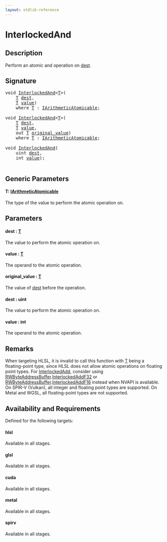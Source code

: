 ```yaml
---
layout: stdlib-reference
---
```


# InterlockedAnd

## Description

Perform an atomic and operation on <span class='code'><a href="interlockedand-0b.html#decl-dest" class="code_param">dest</a></span>.



## Signature 

<pre>
<span class="code_keyword">void</span> <a href="interlockedand-0b.html">InterlockedAnd</a>&lt;<a href="interlockedand-0b.html#typeparam-T" class="code_type">T</a>&gt;(
    <a href="interlockedand-0b.html#typeparam-T" class="code_type">T</a> <a href="interlockedand-0b.html#decl-dest" class="code_param">dest</a>,
    <a href="interlockedand-0b.html#typeparam-T" class="code_type">T</a> <a href="interlockedand-0b.html#decl-value" class="code_param">value</a>)
    <span class='code_keyword'>where</span> <a href="interlockedand-0b.html#typeparam-T" class="code_type">T</a> : <a href="../interfaces/iarithmeticatomicable-01b/index.html" class="code_type">IArithmeticAtomicable</a>;

<span class="code_keyword">void</span> <a href="interlockedand-0b.html">InterlockedAnd</a>&lt;<a href="interlockedand-0b.html#typeparam-T" class="code_type">T</a>&gt;(
    <a href="interlockedand-0b.html#typeparam-T" class="code_type">T</a> <a href="interlockedand-0b.html#decl-dest" class="code_param">dest</a>,
    <a href="interlockedand-0b.html#typeparam-T" class="code_type">T</a> <a href="interlockedand-0b.html#decl-value" class="code_param">value</a>,
    <span class="code_keyword">out</span> <a href="interlockedand-0b.html#typeparam-T" class="code_type">T</a> <a href="interlockedand-0b.html#decl-original_value" class="code_param">original_value</a>)
    <span class='code_keyword'>where</span> <a href="interlockedand-0b.html#typeparam-T" class="code_type">T</a> : <a href="../interfaces/iarithmeticatomicable-01b/index.html" class="code_type">IArithmeticAtomicable</a>;

<span class="code_keyword">void</span> <a href="interlockedand-0b.html">InterlockedAnd</a>(
    <span class="code_keyword">uint</span> <a href="interlockedand-0b.html#decl-dest" class="code_param">dest</a>,
    <span class="code_keyword">int</span> <a href="interlockedand-0b.html#decl-value" class="code_param">value</a>);

</pre>

## Generic Parameters

####  <a id="typeparam-T"></a>T: [IArithmeticAtomicable](../interfaces/iarithmeticatomicable-01b/index)
The type of the value to perform the atomic operation on.


## Parameters

####  <a id="decl-dest"></a>dest  : [T](interlockedand-0b#typeparam-T)
The value to perform the atomic operation on.

####  <a id="decl-value"></a>value  : [T](interlockedand-0b#typeparam-T)
The operand to the atomic operation.

####  <a id="decl-original_value"></a>original\_value  : [T](interlockedand-0b#typeparam-T)
The value of <span class='code'><a href="interlockedand-0b.html#decl-dest" class="code_param">dest</a></span> before the operation.

####  <a id="decl-dest"></a>dest  : uint
The value to perform the atomic operation on.

####  <a id="decl-value"></a>value  : int
The operand to the atomic operation.


## Remarks
When targeting HLSL, it is invalid to call this function with <span class='code'><a href="interlockedand-0b.html#typeparam-T" class="code_type">T</a></span> being a floating-point type, since
HLSL does not allow atomic operations on floating point types. For <span class='code'><a href="interlockedadd-0b.html">InterlockedAdd</a></span>, consider using
<span class='code'><a href="../types/rwbyteaddressbuffer-0126d/index.html" class="code_type">RWByteAddressBuffer</a>.<a href="../types/rwbyteaddressbuffer-0126d/interlockedaddf32-0be.html">InterlockedAddF32</a></span> or <span class='code'><a href="../types/rwbyteaddressbuffer-0126d/index.html" class="code_type">RWByteAddressBuffer</a>.<a href="../types/rwbyteaddressbuffer-0126d/interlockedaddf16-0be.html">InterlockedAddF16</a></span> instead when NVAPI is available.
On SPIR-V (Vulkan), all integer and floating point types are supported.
On Metal and WGSL, all floating-point types are not supported.


## Availability and Requirements

Defined for the following targets:

#### hlsl
Available in all stages.

#### glsl
Available in all stages.

#### cuda
Available in all stages.

#### metal
Available in all stages.

#### spirv
Available in all stages.



